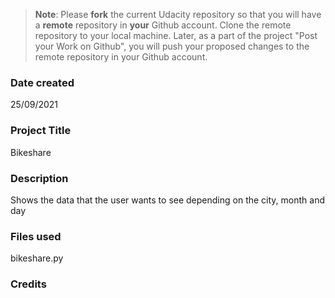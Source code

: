 >**Note**: Please **fork** the current Udacity repository so that you will have a **remote** repository in **your** Github account. Clone the remote repository to your local machine. Later, as a part of the project "Post your Work on Github", you will push your proposed changes to the remote repository in your Github account.

### Date created
25/09/2021

### Project Title
Bikeshare

### Description
Shows the data that the user wants to see depending on the city, month and day

### Files used
bikeshare.py

### Credits
